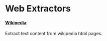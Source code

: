 # Web Extractors

#### [Wikipedia](https://github.com/tensorlakeai/indexify-extractors/tree/main/web-extractors/wikipedia)
Extract text content from wikipedia html pages.